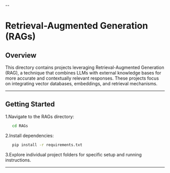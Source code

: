 --
# Retrieval-Augmented Generation (RAGs)

## Overview

This directory contains projects leveraging Retrieval-Augmented Generation (RAG), a technique that combines LLMs with external knowledge bases for more accurate and contextually relevant responses. These projects focus on integrating vector databases, embeddings, and retrieval mechanisms.

---

## Getting Started

1.Navigate to the RAGs directory:
```bash
   cd RAGs
```

2.Install dependencies:
```bash
   pip install -r requirements.txt
```
3.Explore individual project folders for specific setup and running instructions.

---